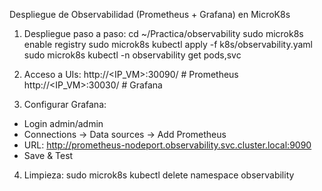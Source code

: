 Despliegue de Observabilidad (Prometheus + Grafana) en MicroK8s

1) Despliegue paso a paso:
cd ~/Practica/observability
sudo microk8s enable registry
sudo microk8s kubectl apply -f k8s/observability.yaml
sudo microk8s kubectl -n observability get pods,svc

2) Acceso a UIs:
http://<IP_VM>:30090/  # Prometheus
http://<IP_VM>:30030/  # Grafana

3) Configurar Grafana:
- Login admin/admin
- Connections → Data sources → Add Prometheus
- URL: http://prometheus-nodeport.observability.svc.cluster.local:9090
- Save & Test

4) Limpieza:
sudo microk8s kubectl delete namespace observability
